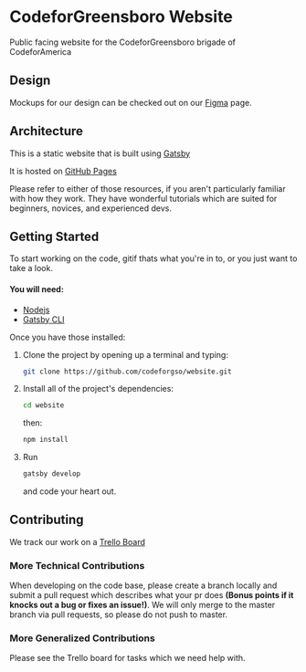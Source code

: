 # CodeforGreensboro Website

Public facing website for the CodeforGreensboro brigade of CodeforAmerica

## Design

Mockups for our design can be checked out on our [Figma](https://www.figma.com/file/cmQXMXN6FPnOYTtUeB7Bmo/Website-Mockups?node-id=0%3A1) page.

## Architecture

This is a static website that is built using [Gatsby](https://www.gatsbyjs.org/)

It is hosted on [GitHub Pages](https://pages.github.com/)

Please refer to either of those resources, if you aren't particularly familiar with how they work. They have wonderful tutorials which are suited for beginners, novices, and experienced devs.

## Getting Started

To start working on the code, gitif thats what you're in to, or you just want to take a look.

#### You will need:

- [Nodejs](https://nodejs.org/en/download/)
- [Gatsby CLI](https://www.gatsbyjs.org/tutorial/part-zero/#using-the-gatsby-cli)

Once you have those installed:

1. Clone the project by opening up a terminal and typing:
   ```bash
   git clone https://github.com/codeforgso/website.git
   ```
2. Install all of the project's dependencies:
   ```bash
   cd website
   ```
   then:
   ```bash
   npm install
   ```
3. Run
   ```bash
   gatsby develop
   ```
   and code your heart out.

## Contributing

We track our work on a [Trello Board](https://trello.com/b/1aMRcNMn/code-for-gso-website-update)

### More Technical Contributions

When developing on the code base, please create a branch locally and submit a pull request which describes what your pr does **(Bonus points if it knocks out a bug or fixes an issue!)**.
We will only merge to the master branch via pull requests, so please do not push to master.

### More Generalized Contributions

Please see the Trello board for tasks which we need help with.
